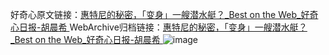好奇心原文链接：[惠特尼的秘密，「变身」一艘潜水艇？_Best on the Web_好奇心日报-胡晨希 ](https://www.qdaily.com/articles/10245.html)
WebArchive归档链接：[惠特尼的秘密，「变身」一艘潜水艇？_Best on the Web_好奇心日报-胡晨希 ](http://web.archive.org/web/20190623155917/https://www.qdaily.com/articles/10245.html)
![image](http://ww3.sinaimg.cn/large/007d5XDply1g3vvqe1iwyj30u02wi1kx)